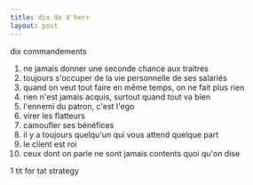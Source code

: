 ```yaml
---
title: dix de d'herr
layout: post
---
```


dix commandements

1. ne jamais donner une seconde chance aux traitres
2. toujours s'occuper de la vie personnelle de ses salariés
3. quand on veut tout faire en même temps, on ne fait plus rien
4. rien n'est jamais acquis, surtout quand tout va bien
5. l'ennemi du patron, c'est l'ego
6. virer les flatteurs
7. camoufler ses bénéfices
8. il y a toujours quelqu'un qui vous attend quelque part
9. le client est roi
10. ceux dont on parle ne sont jamais contents quoi qu'on dise 

1 tit for tat strategy
